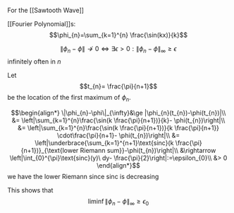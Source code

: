 

For the [[Sawtooth Wave]]

[[Fourier Polynomial]]s: $$\phi_{n}=\sum_{k=1}^{n} \frac{\sin(kx)}{k}$$



$$\|\phi_{n}-\phi\|\not\rightarrow 0\iff\exists \epsilon>0:\|\phi_{n}-\phi\|_{\infty}\ge \epsilon$$infinitely often in $n$

Let $$t_{n}= \frac{\pi}{n+1}$$be the location of the first maximum of $\phi_{n}$.

$$\begin{align*}
\|\phi_{n}-\phi\|_{\infty}&\ge |\phi_{n}(t_{n})-\phi(t_{n})|\\
&= \left|\sum_{k=1}^{n}\frac{\sin(k \frac{\pi}{n+1})}{k}- \phi(t_{n})\right|\\
&= \left|\sum_{k=1}^{n}\frac{\sin(k \frac{\pi}{n+1})}{k \frac{\pi}{n+1}} \cdot\frac{\pi}{n+1}- \phi(t_{n})\right|\\
&= \left|\underbrace{\sum_{k=1}^{n+1}\text{sinc}(k \frac{\pi}{n+1})}_{\text{lower Riemann sum}}-\phi(t_{n})\right|\\
&\rightarrow \left|\int_{0}^{\pi}\text{sinc}(y)\ dy- \frac{\pi}{2}\right|:=\epsilon_{0}\\
&> 0
\end{align*}$$
we have the lower Riemann since $\text{sinc}$ is decreasing

This shows that $$\liminf\|\phi_{n}-\phi\|_{\infty}\ge \epsilon_{0}$$
